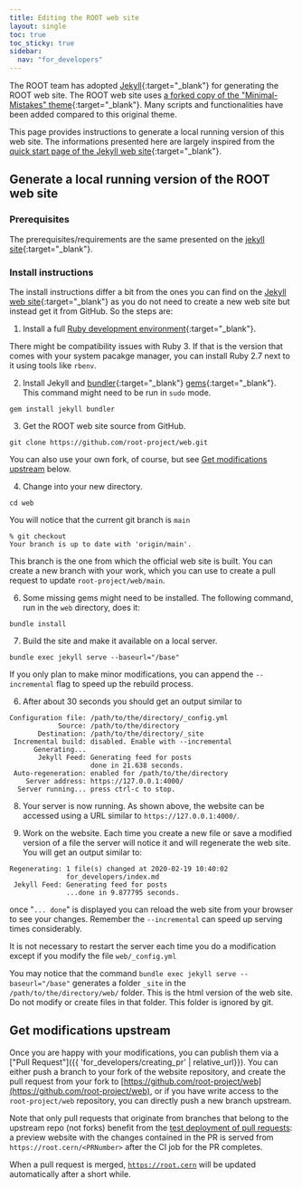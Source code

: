 ```yaml
---
title: Editing the ROOT web site
layout: single
toc: true
toc_sticky: true
sidebar:
  nav: "for_developers"
---
```


The ROOT team has adopted [Jekyll](https://jekyllrb.com/){:target="_blank"} for generating
the ROOT web site. The ROOT web site uses [a forked copy of the
"Minimal-Mistakes" theme](https://github.com/root-project/minimal-mistakes){:target="_blank"}.
Many scripts and functionalities have been added compared to this original theme.

This page provides instructions to generate a local running version of this web site.
The informations presented here are largely inspired from the
[quick start page of the Jekyll web site](https://jekyllrb.com/docs/){:target="_blank"}.

## Generate a local running version of the ROOT web site

### Prerequisites

The prerequisites/requirements are the same presented on the
[jekyll site](https://jekyllrb.com/docs/installation/#requirements){:target="_blank"}.

### Install instructions

The install instructions differ a bit from the ones you can find on the
[Jekyll web site](https://jekyllrb.com/docs/){:target="_blank"}
as you do not need to create a new web site but instead
get it from GitHub. So the steps are:

1. Install a full [Ruby development environment](https://jekyllrb.com/docs/installation/){:target="_blank"}.

There might be compatibility issues with Ruby 3. If that is the version that comes with your system pacakge manager,
you can install Ruby 2.7 next to it using tools like `rbenv`.

2. Install Jekyll and [bundler](https://jekyllrb.com/docs/ruby-101/#bundler){:target="_blank"}
   [gems](https://jekyllrb.com/docs/ruby-101/#gems){:target="_blank"}. This command
   might need to be run in `sudo` mode.
```
gem install jekyll bundler
```

3. Get the ROOT web site source from GitHub.
```
git clone https://github.com/root-project/web.git
```
You can also use your own fork, of course, but see
[Get modifications upstream](https://github.com/root-project/web/#get-modifications-upstream) below.

4. Change into your new directory.
```
cd web
```
You will notice that the current git branch is `main`
```
% git checkout
Your branch is up to date with 'origin/main'.
```
This branch is the one from which the official web site is built. You can create a
new branch with your work, which you can use to create a pull request to update
`root-project/web/main`.

6. Some missing gems might need to be installed. The following command, run
   in the `web` directory, does it:
```
bundle install
```  
7. Build the site and make it available on a local server.
```
bundle exec jekyll serve --baseurl="/base"
```
If you only plan to make minor modifications, you can append the `--incremental` flag
to speed up the rebuild process.

6. After about 30 seconds you should get an output similar to
```
Configuration file: /path/to/the/directory/_config.yml
            Source: /path/to/the/directory
       Destination: /path/to/the/directory/_site
 Incremental build: disabled. Enable with --incremental
      Generating...
       Jekyll Feed: Generating feed for posts
                    done in 21.638 seconds.
 Auto-regeneration: enabled for /path/to/the/directory
    Server address: https://127.0.0.1:4000/
  Server running... press ctrl-c to stop.
```

8. Your server is now running. As shown above, the website can be accessed using a URL
similar to `https://127.0.0.1:4000/`.

9. Work on the website.
   Each time you create a new file or save a modified version of a file
   the server will notice it and will regenerate the web site. You will get an output
   similar to:
```
Regenerating: 1 file(s) changed at 2020-02-19 10:40:02
              for_developers/index.md
 Jekyll Feed: Generating feed for posts
              ...done in 9.877795 seconds.
```
once "`... done`" is displayed you can reload the web site from your browser to see your
changes. Remember the `--incremental` can speed up serving times considerably.

It is not necessary to restart the server each time you do a modification except if you
modify the file `web/_config.yml`

You may notice that the command `bundle exec jekyll serve --baseurl="/base"` generates a folder `_site` in
the `/path/to/the/directory/web/` folder. This is the html version of the web site. Do not
modify or create files in that folder. This folder is ignored by git.


## Get modifications upstream

Once you are happy with your modifications, you can publish them via a
["Pull Request"]({{ 'for_developers/creating_pr' | relative_url}}). You
can either push a branch to your fork of the website repository, and create the pull
request from your fork to [https://github.com/root-project/web](https://github.com/root-project/web), or
if you have write access to the `root-project/web` repository, you can directly push a new branch upstream.

Note that only pull requests that originate from branches that belong to the upstream repo (not forks) benefit from the
[test deployment of pull requests](https://github.com/root-project/web/#test-deployment-of-pull-requests): a preview
website with the changes contained in the PR is served from `https://root.cern/<PRNumber>` after the CI job for the PR
completes.

When a pull request is merged, [`https://root.cern`](https://root.cern/) will be updated automatically
after a short while.
